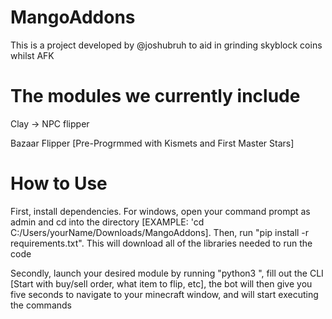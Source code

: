 # MangoAddons

This is a project developed by @joshubruh to aid in grinding skyblock coins whilst AFK

# The modules we currently include

Clay -> NPC flipper

Bazaar Flipper [Pre-Progrmmed with Kismets and First Master Stars]

# How to Use

First, install dependencies.  For windows, open your command prompt as admin and cd into the directory [EXAMPLE: 'cd C:/Users/yourName/Downloads/MangoAddons].  Then, run "pip install -r requirements.txt".  This will download all of the libraries needed to run the code

Secondly, launch your desired module by running "python3 <modName>", fill out the CLI [Start with buy/sell order, what item to flip, etc], the bot will then give you five seconds to navigate to your minecraft window, and will start executing the commands
